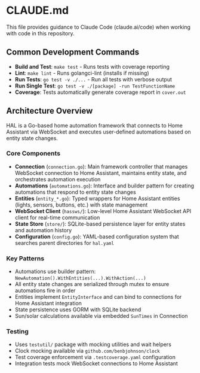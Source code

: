 # CLAUDE.md

This file provides guidance to Claude Code (claude.ai/code) when working with code in this repository.

## Common Development Commands

- **Build and Test**: `make test` - Runs tests with coverage reporting
- **Lint**: `make lint` - Runs golangci-lint (installs if missing)
- **Run Tests**: `go test -v ./...` - Run all tests with verbose output
- **Run Single Test**: `go test -v ./[package] -run TestFunctionName`
- **Coverage**: Tests automatically generate coverage report in `cover.out`

## Architecture Overview

HAL is a Go-based home automation framework that connects to Home Assistant via WebSocket and executes user-defined automations based on entity state changes.

### Core Components

- **Connection** (`connection.go`): Main framework controller that manages WebSocket connection to Home Assistant, maintains entity state, and orchestrates automation execution
- **Automations** (`automations.go`): Interface and builder pattern for creating automations that respond to entity state changes
- **Entities** (`entity_*.go`): Typed wrappers for Home Assistant entities (lights, sensors, buttons, etc.) with state management
- **WebSocket Client** (`hassws/`): Low-level Home Assistant WebSocket API client for real-time communication
- **State Store** (`store/`): SQLite-based persistence layer for entity states and automation history
- **Configuration** (`config.go`): YAML-based configuration system that searches parent directories for `hal.yaml`

### Key Patterns

- Automations use builder pattern: `NewAutomation().WithEntities(...).WithAction(...)`
- All entity state changes are serialized through mutex to ensure automations fire in order
- Entities implement `EntityInterface` and can bind to connections for Home Assistant integration
- State persistence uses GORM with SQLite backend
- Sun/solar calculations available via embedded `SunTimes` in Connection

### Testing

- Uses `testutil/` package with mocking utilities and wait helpers
- Clock mocking available via `github.com/benbjohnson/clock`
- Test coverage enforcement via `.testcoverage.yaml` configuration
- Integration tests mock WebSocket connections to Home Assistant
